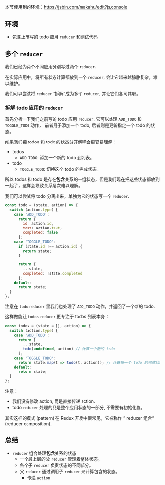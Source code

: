 <div class="dplayer-container">
  <div
    id="dplayer"
    class="dplayer"
    style="margin-bottom: 20px;"
    data-id="[13] “Reducer 组合”和数组"
    data-video="http://o71w1wc99.bkt.clouddn.com/13.mp4"
    data-subtitle="./sub/13.vtt?v0.0.1"
    data-cover="http://o71w1wc99.bkt.clouddn.com/13.jpg?v0.0.1"
  ></div>
</div>

<script defer src="./js/DPlayer.min.js"></script>
<script defer src="./js/dplayer.js"></script>

本节使用到的环境：https://jsbin.com/makahu/edit?js,console

## 环境

- 包含上节写的 todo 应用 `reducer` 和测试代码

## 多个 `reducer`

我们已经为两个不同应用分别写过两个 `reducer`.

在实际应用中，将所有状态计算都放到一个 `reducer`, 会让它越来越臃肿复杂，难以维护。

我们可以尝试将 `reducer` “拆解”成为多个 `reducer`, 并让它们各司其职。

### 拆解 todo 应用的 `reducer`

首先分析一下我们之前写的 todo 应用 `reducer`. 它可以处理 `ADD_TODO` 和 `TOGGLE_TODO` 动作， 前者用于添加一个 todo, 后者则是更新指定一个 todo 的状态。

如果我们把 todos 和 todo 的状态分开解释会更容易理解：
- todos
  - `ADD_TODO`: 添加一个新的 todo 到列表。
- todo
  - `TOGGLE_TODO`: 切换这个 todo 的完成状态。

所以 todos 和 todo 是存在**包含**关系的一组状态，但是我们现在把这些状态都放到一起了，这样会导致关系层次难以理解。

我们可以尝试将 todo 分离出来，单独为它的状态写一个 `reducer`.

```js
const todo = (state, action) => {
  switch (action.type) {
    case 'ADD_TODO':
      return {
        id: action.id,
        text: action.text,
        completed: false
      };
    case 'TOGGLE_TODO':
      if (state.id !== action.id) {
        return state;
      }

      return {
        ...state,
        completed: !state.completed
      };
    default:
      return state;
  }
};
```

注意在 `todo` `reducer` 里我们也处理了 `ADD_TODO` 动作，并返回了一个新的 todo. 

这样做能让 `todos` `reducer` 更专注于 todos 列表本身：

```js
const todos = (state = [], action) => {
  switch (action.type) {
    case 'ADD_TODO':
      return [
        ...state,
        todo(undefined, action) // 计算一个新的 todo
      ];
    case 'TOGGLE_TODO':
      return state.map(t => todo(t, action)); // 计算每一个 todo 的完成状态
    default:
      return state;
  }
};
```

注意：
- 我们没有修改 action, 而是直接传递 action.
- todo `reducer` 处理的只是整个应用状态的一部分, 不需要有初始化值。

其实这样的模式 (pattern) 在 Redux 开发中很常见，它被称作 ” reducer 组合“ (reducer composition).

## 总结

- `reducer` 组合处理**包含**关系的状态
  - 一个最上层的父 `reducer` 管理着整体状态。
  - 各个子 `reducer` 负责状态的不同部分。
  - 父 `reducer` 通过调用子 `reducer` 来计算包含的状态。
    - 传递 `action`

<style>{% include "./css/dplayer.css" %}</style>
